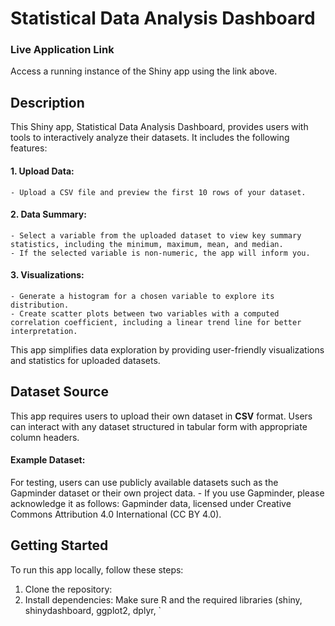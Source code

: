 # Statistical Data Analysis Dashboard
### Live Application Link
Access a running instance of the Shiny app using the link above.

## Description
This Shiny app, Statistical Data Analysis Dashboard, provides users with tools to interactively analyze their datasets. It includes the following features:

#### 1. Upload Data: 
    - Upload a CSV file and preview the first 10 rows of your dataset.

#### 2. Data Summary:
    - Select a variable from the uploaded dataset to view key summary statistics, including the minimum, maximum, mean, and median.
    - If the selected variable is non-numeric, the app will inform you.

#### 3. Visualizations:
    - Generate a histogram for a chosen variable to explore its distribution.
    - Create scatter plots between two variables with a computed correlation coefficient, including a linear trend line for better interpretation.


This app simplifies data exploration by providing user-friendly visualizations and statistics for uploaded datasets.

## Dataset Source
This app requires users to upload their own dataset in **CSV** format. Users can interact with any dataset structured in tabular form with appropriate column headers.

#### Example Dataset:
For testing, users can use publicly available datasets such as the Gapminder dataset or their own project data.
    - If you use Gapminder, please acknowledge it as follows: Gapminder data, licensed under Creative Commons Attribution 4.0 International (CC BY 4.0).

## Getting Started
To run this app locally, follow these steps:

1. Clone the repository:
2. Install dependencies: Make sure R and the required libraries (shiny, shinydashboard, ggplot2, dplyr, `